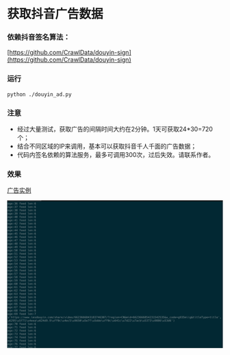 # 获取抖音广告数据

### 依赖抖音签名算法：
[https://github.com/CrawlData/douyin-sign](https://github.com/CrawlData/douyin-sign)

### 运行
```
python ./douyin_ad.py
```

### 注意

+ 经过大量测试，获取广告的间隔时间大约在2分钟。1天可获取24*30=720个；
+ 结合不同区域的IP来调用，基本可以获取抖音千人千面的广告数据； 
+ 代码内签名依赖的算法服务，最多可调用300次，过后失效。请联系作者。

### 效果
[广告实例](https://www.iesdouyin.com/share/video/6616234046789782797/?region=CN&mid=6616234052879911694&u_code=g935miig&titleType=title)

![抖音广告数据](./preview.png)
